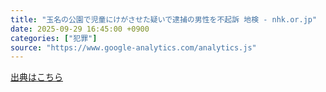```yaml
---
title: "玉名の公園で児童にけがさせた疑いで逮捕の男性を不起訴 地検 - nhk.or.jp"
date: 2025-09-29 16:45:00 +0900
categories: ["犯罪"]
source: "https://www.google-analytics.com/analytics.js"
---
```


[出典はこちら](https://www.google-analytics.com/analytics.js)
